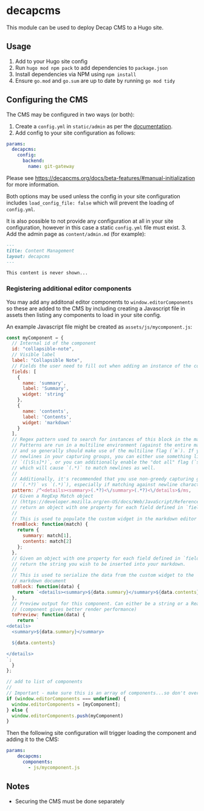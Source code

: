# decapcms

This module can be used to deploy Decap CMS to a Hugo site.

## Usage

1. Add to your Hugo site config
2. Run `hugo mod npm pack` to add dependencies to `package.json`
3. Install dependencies via NPM using `npm install`
4. Ensure `go.mod` and `go.sum` are up to date by running `go mod tidy`

## Configuring the CMS

The CMS may be configured in two ways (or both):

1. Create a `config.yml` in `static/admin` as per the [documentation](https://decapcms.org/docs/intro/).
2. Add config to your site configuration as follows:
  
  ```yaml
  params:
    decapcms:
      config:
        backend:
          name: git-gateway
  ```

  Please see <https://decapcms.org/docs/beta-features/#manual-initialization> for more information.

  Both options may be used unless the config in your site configuration includes `load_config_file: false` which will prevent the loading of `config.yml`.

  It is also possible to not provide any configuration at all in your site configuration, however in this case a static `config.yml` file must exist.
3. Add the admin page as `content/admin.md` (for example):
  
  ```markdown
  ---
  title: Content Management 
  layout: decapcms
  ---

  This content is never shown...
  ```

### Registering additional editor components

You may add any additonal editor components to `window.editorComponents` so these are added to the CMS by including creating a Javascript file in assets then listing any components to load in your site config.

An example Javascript file might be created as `assets/js/mycomponent.js`:

```javascript
const myComponent = {
  // Internal id of the component
  id: "collapsible-note",
  // Visible label
  label: "Collapsible Note",
  // Fields the user need to fill out when adding an instance of the component
  fields: [
    {
      name: 'summary',
      label: 'Summary',
      widget: 'string'
    },
    {
      name: 'contents',
      label: 'Contents',
      widget: 'markdown'
    }
  ],
  // Regex pattern used to search for instances of this block in the markdown document.
  // Patterns are run in a multiline environment (against the entire markdown document),
  // and so generally should make use of the multiline flag (`m`). If you need to capture
  // newlines in your capturing groups, you can either use something like
  // `([\S\s]*)`, or you can additionally enable the "dot all" flag (`s`),
  // which will cause `(.*)` to match newlines as well.
  //
  // Additionally, it's recommended that you use non-greedy capturing groups (e.g.
  // `(.*?)` vs `(.*)`), especially if matching against newline characters.
  pattern: /^<details><summary>(.*?)<\/summary>(.*?)<\/details>$/ms,
  // Given a RegExp Match object
  // (https://developer.mozilla.org/en-US/docs/Web/JavaScript/Reference/Global_Objects/String/match#return_value),
  // return an object with one property for each field defined in `fields`.
  //
  // This is used to populate the custom widget in the markdown editor in the CMS.
  fromBlock: function(match) {
    return {
      summary: match[1],
      contents: match[2]
    };
  },
  // Given an object with one property for each field defined in `fields`,
  // return the string you wish to be inserted into your markdown.
  //
  // This is used to serialize the data from the custom widget to the
  // markdown document
  toBlock: function(data) {
    return `<details><summary>${data.summary}</summary>${data.contents}</details>`;
  },
  // Preview output for this component. Can either be a string or a React component
  // (component gives better render performance)
  toPreview: function(data) {
    return `
<details>
  <summary>${data.summary}</summary>

  ${data.contents}

</details>
`;
  }
};

// add to list of components
//
// Important - make sure this is an array of components...so don't overwrite it each time but add to it
if (window.editorComponents === undefined) {
  window.editorComponents = [myComponent];
} else {
  window.editorComponents.push(myComponent)
}
```

Then the following site configuration will trigger loading the component and adding it to the CMS:

```yaml
params:
    decapcms:
      components:
        - js/mycomponent.js
```

## Notes

* Securing the CMS must be done separately 
